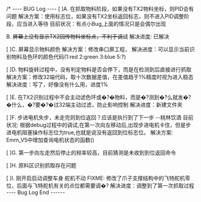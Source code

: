 /*  ---- BUG Log ----
[ ]A. 在抓取物料阶段，如果没有TX2物料坐标，则PID会有问题
	  解决方案：使用标志位，如果没有TX2坐标返回标志，则不进入PID调整阶段，应当进入等待
	  目前状况：有点小Bug,上面的情况只是会偶尔出现

   B. ~~屏幕上没有显示TX2回传物料坐标点，不利于调试~~
	  解决进度: 已解决

[ ]C. 屏幕显示物料颜色
	  解决方案：修改串口屏工程，
	  解决进度：可以显示当前识别物料及色环的颜色代码(1:red 2:green 3:blue 5:?)

[ ]D. 物料旋转过程中，没有判定物料是否会停下，而是在检测到后直接进行抓取
	  解决方案：修改32端代码，取十次数据差值，在差值趋于1%精度时视为进入稳态
	  解决进度：写了，好像没有什么用，进度1%

[ ]E. 在TX2识别过程中不会主动滤色环或�?�物料，而是�?测到�?么就发�?�什么，�?要�?�过32端主动过滤，防止影响控制
	  解决进度：新建文件夹

[ ]F. 步进电机失步，未走完则到位返回？应该是执行到了下一步 --桃林饮酒
	  目前状况: 根据debug过程中的调试,在第一次向左移动后,出现步进电机卡住，但是步进电机阻塞操作标志位为true,也就是说没有返回到位标志位。
	  解决方案: Emm_V5中增加查询电机状态的函数()

[ ]G. 第一步向左走然后停止的频率较高，目前猜测是未收到到位返回命令

[ ]H. 原料区识别抓取存在问题

[ ]I. 刚开启启动调整车身  舵机不动
 FIXME:
 修改了爪子支撑结构中的飞特舵机零位，后面与飞特舵机有关的点位都需要调�?
 解决进度：调整到了第一次抓取过程
---- Bug Log End ------
